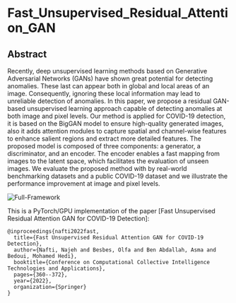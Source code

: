 # Fast_Unsupervised_Residual_Attention_GAN


## Abstract

Recently, deep unsupervised learning methods based on Generative Adversarial Networks (GANs) have shown great potential for detecting anomalies. These last can appear both in global and local areas of an image. Consequently, ignoring these local information may lead to unreliable detection of anomalies. In this paper, we propose a residual GAN-based unsupervised learning approach capable of detecting anomalies at both image and pixel levels. Our method is applied for COVID-19 detection, it is based on the BigGAN model to ensure high-quality generated images, also it adds attention modules to capture spatial and channel-wise features to enhance salient regions and extract more detailed features. The proposed model is composed of three components: a generator, a discriminator, and an encoder. The encoder enables a fast mapping from images to the latent space, which facilitates the evaluation of unseen images. We evaluate the proposed method with by real-world benchmarking datasets and a public COVID-19 dataset and we illustrate the performance improvement at image and pixel levels.

![Full-Framework](https://user-images.githubusercontent.com/38373885/195213222-858ec475-d0d4-4a9f-ba4c-0a371ece6fe7.png)




This is a PyTorch/GPU implementation of the paper [Fast Unsupervised Residual Attention GAN for COVID-19 Detection]:
```
@inproceedings{nafti2022fast,
  title={Fast Unsupervised Residual Attention GAN for COVID-19 Detection},
  author={Nafti, Najeh and Besbes, Olfa and Ben Abdallah, Asma and Bedoui, Mohamed Hedi},
  booktitle={Conference on Computational Collective Intelligence Technologies and Applications},
  pages={360--372},
  year={2022},
  organization={Springer}
}
```
